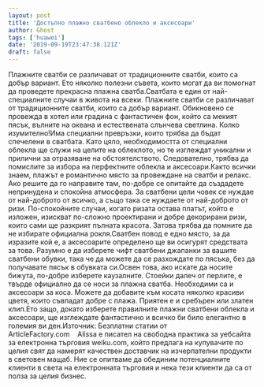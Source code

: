 ```yaml
---
layout: post
title: 'Достъпно плажно сватбено облекло и аксесоари'
author: Ghost
tags: ['huawei']
date: '2019-09-19T23:47:38.121Z'
draft: false
---
```


Плажните сватби се различават от традиционните сватби, които са добър вариант. Ето няколко полезни съвета, които могат да ви помогнат да проведете прекрасна плажна сватба.Сватбата е един от най-специалните случаи в живота на всеки. Плажните сватби се различават от традиционните сватби, които са добър вариант. Обикновено се провежда в хотел или градина с фантастичен фон, който са мекият пясък, вълните на океана и естествената слънчева светлина. Колко изумително!Има специални превръзки, които трябва да бъдат спечелени в сватбата. Като цяло, необходимостта от специални облекла ще служи на целите на облеклото, но те изглеждат уникални и прилични за отразяване на обстоятелството. Следователно, трябва да помислите за избора на перфектните облекла и аксесоари.Както всички знаем, плажът е романтично място за провеждане на сватби и релакс. Ако решите да го направите там, по-добре се опитайте да създадете непринудена и спокойна атмосфера. За сватбени цели човек се нуждае от най-доброто от всичко, а също така се нуждаете от най-доброто от ризи. По-спокойните случаи, когато ризата остава платът, който е изложен, изискват по-сложно проектирани и добре декорирани ризи, които сами ще разкрият пълната красота. Затова трябва да помните да не избирате официална рокля.Сватбен повод е едно място, за да изразите кой е, а аксесоарите определено ще ви осигурят средствата за това. Разумно е да изберете чифт сватбени джапанки за вашите сватбени обувки, така че да можете да се разхождате по пясъка, без да получавате пясък в обувката си.Освен това, ако искате да носите бижута, по-добре изберете каузалните. Стоейки далеч от перлите, е твърде официално да се носи за плажна сватба. Необходими са и аксесоари за коса. Можете да добавите към косата няколко красиви цветя, които съвпадат добре с плажа. Приятен е и сребърен или златен клип.Ето защо, докато изберете правилните плажни сватбени облекла и аксесоари, ще изглеждате фантастично и всичко би било елегантно в големия ви ден.Източник: Безплатни статии от ArticleFactory.com    Alissa е писател на свободна практика за уебсайта за електронна търговия weiku.com, който предлага на купувачите по целия свят да намерят качествен доставчик на изчерпателни продукти в световен мащаб. Ние се опитваме да обединим потенциалните клиенти в света на електронната търговия и нека тези клиенти да са от полза за целия бизнес.
